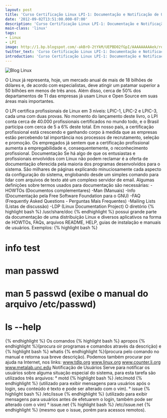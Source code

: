 ```yaml
---
layout: post
title: 'Curso Certificação Linux LPI-1: Documentação e Notificação de Usuários'
date: '2012-09-02T13:51:00.000-07:00'
description: 'Curso Certificação Linux LPI-1: Documentação e Notificação de Usuários'
main-class: 'linux'
tags:
- Linux
- LPI
image: http://1.bp.blogspot.com/-akBrO-2tYkM/UEPBD02fGpI/AAAAAAAAAek/rqXer3saB2I/s72-c/Captura_de_tela-1.png
twitter_text: 'Curso Certificação Linux LPI-1: Documentação e Notificação de Usuários'
introduction: 'Curso Certificação Linux LPI-1: Documentação e Notificação de Usuários'
---
```

![Blog Linux](http://1.bp.blogspot.com/-akBrO-2tYkM/UEPBD02fGpI/AAAAAAAAAek/rqXer3saB2I/s320/Captura_de_tela-1.png "Blog Linux")
 
O Linux já representa, hoje, um mercado anual de mais de 18 bilhões de dólares e, de acordo com especialistas, deve atingir um patamar superior a 50 bilhões em menos de três anos. Além disso, cerca de 50% dos departamentos de TI das empresas já usam Linux e Open Source em suas áreas mais importantes.
 
 O LPI certifica profissionais de Linux em 3 níveis: LPIC-1, LPIC-2 e LPIC-3, cada uma com duas provas. No momento do lançamento deste livro, o LPI conta cerca de 40.000 profissionais certificados no mundo todo, e o Brasil participa com cerca de 5 a 6% deste total. Em nosso país, a certificação profissional está crescendo e ganhando corpo à medida que as empresas estão percebendo tal importância nos processos de recrutamento, seleção e promoção. Os empregados já sentem que a certificação profissional aumenta a empregabilidade e, consequentemente, o reconhecimento profissional.
 Documentação
 Se há algo de que os entusiastas e profissionais envolvidos com Linux não podem reclamar é a oferta de documentação oferecida pela maioria dos programas desenvolvidos para o sistema. São milhares de páginas explicando minuciosamente cada aspecto da configuração do sistema, englobando desde um simples comando para lidar com arquivos de texto até um complexo servidor de email.
 Algumas definições sobre termos usados para documentação são necessárias:
 -HOWTOs (Documentos complementares)
-Man (Manuais)
-Info (Documentação pela Free Software Foundation para o GNU)
-FAQ (Frequently Asked Questions - Perguntas Mais Frequentes)
-Mailing Lists (Listas de discussão)
-LDP (Linux Documentation Project)
 O diretório {% highlight bash %}
/usr/share/doc
{% endhighlight %} possui grande parte da documentação de uma distribuição Linux e diversos 
aplicativos na forma de HOWTOs, FAQs, arquivos README, HELP, guias de instalação e manuais de usuários.
 Exemplos:
{% highlight bash %}
# info test
# man passwd
# man 5 passwd (exibe o manual do arquivo /etc/passwd)
# ls --help
{% endhighlight %}
Os comandos {% highlight bash %}
apropos
{% endhighlight %}(procura oir programas e comandos através da descrição) e {% highlight bash %}
whatis
{% endhighlight %}(procura pelo comando no manual e retorna sua breve descrição).
Podemos também procurar por ajuda na Internet, nos links:
www.tdlp.org
www.linux.org
www.counter.li.org
www.metalab.unc.edu
 Notificação de Usuários
Serve para notificar os usuários sobre alguma situação especial do sistema, para esta tarefa são utilizados três arquivos:
° motd {% highlight bash %}
/etc/motd
{% endhighlight %} (utilizado para exibir mensagens para usuários após o login, seu conteúdo é texto e pode ser alterado com o vim).
° issue {% highlight bash %}
/etc/issue
{% endhighlight %} (utilizado para exibir mensagens para usuários antes de efetuarem o login, também pode ser alterado com o vim)
° issue.net {% highlight bash %}
/etc/issue.net
{% endhighlight %} (mesmo que o issue, porém para acessos remotos).
